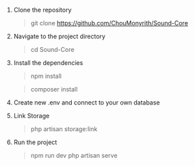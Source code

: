 1. Clone the repository
   > git clone https://github.com/ChouMonyrith/Sound-Core
2. Navigate to the project directory
   > cd Sound-Core
3. Install the dependencies
   > npm install
   
   > composer install
4. Create new .env and connect to your own database
5. Link Storage
   > php artisan storage:link
6. Run the project
   >npm run dev
   >php artisan serve
